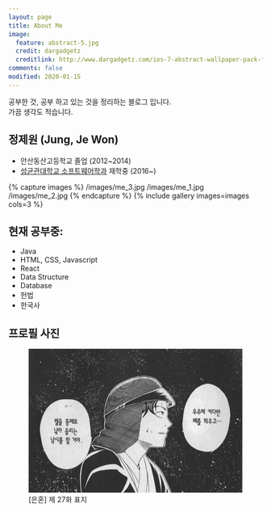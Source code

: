 ```yaml
---
layout: page
title: About Me
image:
  feature: abstract-5.jpg
  credit: dargadgetz
  creditlink: http://www.dargadgetz.com/ios-7-abstract-wallpaper-pack-for-iphone-5-and-ipod-touch-retina/
comments: false
modified: 2020-01-15
---
```

공부한 것, 공부 하고 있는 것을 정리하는 블로그 입니다.  
가끔 생각도 적습니다.

## 정제원 (Jung, Je Won)

* 안산동산고등학교 졸업 (2012~2014)
* [성균관대학교 소프트웨어학과](https://cs.skku.edu) 재학중 (2016~)

{% capture images %}
    /images/me_3.jpg
    /images/me_1.jpg
    /images/me_2.jpg
{% endcapture %}
{% include gallery images=images cols=3 %}

## 현재 공부중:

* Java
* HTML, CSS, Javascript
* React
* Data Structure
* Database
* 헌법
* 한국사

## 프로필 사진

<figure>
    <img src="/images/profile.PNG" alt="">
    <figcaption>[은혼] 제 27화 표지</figcaption>
</figure>